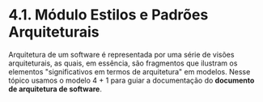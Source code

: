 # 4.1. Módulo Estilos e Padrões Arquiteturais

Arquitetura de um software é representada por uma série de
visões arquiteturais, as quais, em essência, são fragmentos que
ilustram os elementos "significativos em termos de arquitetura"
em modelos. Nesse tópico usamos o modelo 4 + 1 para guiar a documentação do **documento de arquitetura de software**.